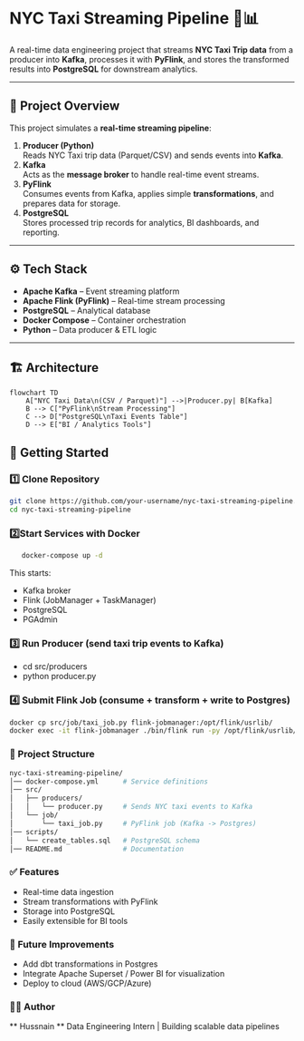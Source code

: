 # NYC Taxi Streaming Pipeline 🚕📊

A real-time data engineering project that streams **NYC Taxi Trip data** from a producer into **Kafka**, processes it with **PyFlink**, and stores the transformed results into **PostgreSQL** for downstream analytics.  

---

## 📌 Project Overview
This project simulates a **real-time streaming pipeline**:
1. **Producer (Python)**  
   Reads NYC Taxi trip data (Parquet/CSV) and sends events into **Kafka**.
2. **Kafka**  
   Acts as the **message broker** to handle real-time event streams.
3. **PyFlink**  
   Consumes events from Kafka, applies simple **transformations**, and prepares data for storage.
4. **PostgreSQL**  
   Stores processed trip records for analytics, BI dashboards, and reporting.

---

## ⚙️ Tech Stack
- **Apache Kafka** – Event streaming platform  
- **Apache Flink (PyFlink)** – Real-time stream processing  
- **PostgreSQL** – Analytical database  
- **Docker Compose** – Container orchestration  
- **Python** – Data producer & ETL logic  

---
## 🏗️ Architecture

```mermaid
flowchart TD
    A["NYC Taxi Data\n(CSV / Parquet)"] -->|Producer.py| B[Kafka]
    B --> C["PyFlink\nStream Processing"]
    C --> D["PostgreSQL\nTaxi Events Table"]
    D --> E["BI / Analytics Tools"]

```

## 🚀 Getting Started

### 1️⃣ Clone Repository
```bash
git clone https://github.com/your-username/nyc-taxi-streaming-pipeline.git
cd nyc-taxi-streaming-pipeline
  ```

### 2️⃣Start Services with Docker
```bash
   docker-compose up -d
```

This starts:

- Kafka broker
- Flink (JobManager + TaskManager)
- PostgreSQL
- PGAdmin

### 3️⃣ Run Producer (send taxi trip events to Kafka)
- cd src/producers
- python producer.py

### 4️⃣ Submit Flink Job (consume + transform + write to Postgres)
``` bash
docker cp src/job/taxi_job.py flink-jobmanager:/opt/flink/usrlib/
docker exec -it flink-jobmanager ./bin/flink run -py /opt/flink/usrlib/taxi_job.py
```
### 📂 Project Structure
```bash
nyc-taxi-streaming-pipeline/
│── docker-compose.yml      # Service definitions
│── src/
│   ├── producers/
│   │   └── producer.py     # Sends NYC taxi events to Kafka
│   └── job/
│       └── taxi_job.py     # PyFlink job (Kafka -> Postgres)
│── scripts/
│   └── create_tables.sql   # PostgreSQL schema
│── README.md               # Documentation
````


### ✅ Features

- Real-time data ingestion
- Stream transformations with PyFlink
- Storage into PostgreSQL
- Easily extensible for BI tools

### 📌 Future Improvements

- Add dbt transformations in Postgres
- Integrate Apache Superset / Power BI for visualization
- Deploy to cloud (AWS/GCP/Azure)

### 👨‍💻 Author

** Hussnain **
Data Engineering Intern | Building scalable data pipelines










